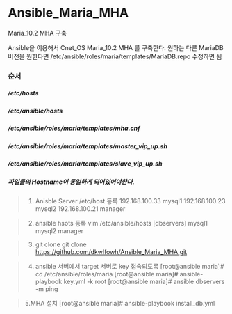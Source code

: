 # Ansible_Maria_MHA
Maria_10.2 MHA 구축 

Ansible을 이용해서 Cnet_OS Maria_10.2 MHA 를 구축한다. 원하는 다른 MariaDB 버전을 원한다면 /etc/ansible/roles/maria/templates/MariaDB.repo 수정하면 됨

### 순서
##### /etc/hosts
##### /etc/ansible/hosts
##### /etc/ansible/roles/maria/templates/mha.cnf
##### /etc/ansible/roles/maria/templates/master_vip_up.sh 
##### /etc/ansible/roles/maria/templates/slave_vip_up.sh
##### 파일들의 Hostname이 동일하게 되어있어야한다.

> 1. Anisble Server /etc/host 등록
192.168.100.33 mysql1
192.168.100.23 mysql2
192.168.100.21 manager

> 2. ansible hsots 등록
vim /etc/ansible/hosts
[dbservers]
mysql1
mysql2
manager

> 3. git clone
git clone https://github.com/dkwlfowh/Ansible_Maria_MHA.git

> 4. ansible 서버에서 target 서버로 key 접속되도록
[root@ansible maria]# cd /etc/ansible/roles/maria
[root@ansible maria]# ansible-playbook key.yml -k root
[root@ansible maria]# ansible dbservers -m ping

> 5.MHA 설치
[root@ansible maria]# ansible-playbook install_db.yml

